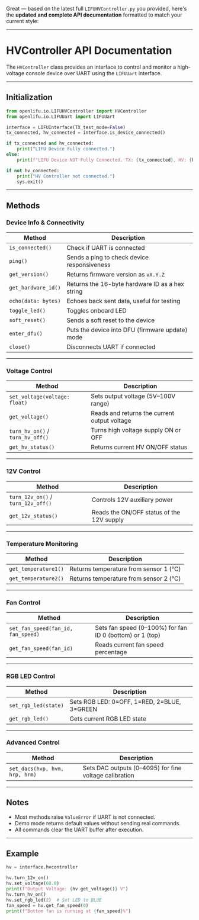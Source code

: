Great — based on the latest full `LIFUHVController.py` you provided, here's the
**updated and complete API documentation** formatted to match your current
style:

---

# HVController API Documentation

The `HVController` class provides an interface to control and monitor a
high-voltage console device over UART using the `LIFUUart` interface.

---

## Initialization

```python
from openlifu.io.LIFUHVController import HVController
from openlifu.io.LIFUUart import LIFUUart

interface = LIFUInterface(TX_test_mode=False)
tx_connected, hv_connected = interface.is_device_connected()

if tx_connected and hv_connected:
    print("LIFU Device Fully connected.")
else:
    print(f"LIFU Device NOT Fully Connected. TX: {tx_connected}, HV: {hv_connected}")

if not hv_connected:
    print("HV Controller not connected.")
    sys.exit()
```

---

## Methods

### Device Info & Connectivity

| Method              | Description                                     |
| ------------------- | ----------------------------------------------- |
| `is_connected()`    | Check if UART is connected                      |
| `ping()`            | Sends a ping to check device responsiveness     |
| `get_version()`     | Returns firmware version as `vX.Y.Z`            |
| `get_hardware_id()` | Returns the 16-byte hardware ID as a hex string |
| `echo(data: bytes)` | Echoes back sent data, useful for testing       |
| `toggle_led()`      | Toggles onboard LED                             |
| `soft_reset()`      | Sends a soft reset to the device                |
| `enter_dfu()`       | Puts the device into DFU (firmware update) mode |
| `close()`           | Disconnects UART if connected                   |

---

### Voltage Control

| Method                           | Description                                  |
| -------------------------------- | -------------------------------------------- |
| `set_voltage(voltage: float)`    | Sets output voltage (5V–100V range)          |
| `get_voltage()`                  | Reads and returns the current output voltage |
| `turn_hv_on()` / `turn_hv_off()` | Turns high voltage supply ON or OFF          |
| `get_hv_status()`                | Returns current HV ON/OFF status             |

---

### 12V Control

| Method                             | Description                               |
| ---------------------------------- | ----------------------------------------- |
| `turn_12v_on()` / `turn_12v_off()` | Controls 12V auxiliary power              |
| `get_12v_status()`                 | Reads the ON/OFF status of the 12V supply |

---

### Temperature Monitoring

| Method               | Description                            |
| -------------------- | -------------------------------------- |
| `get_temperature1()` | Returns temperature from sensor 1 (°C) |
| `get_temperature2()` | Returns temperature from sensor 2 (°C) |

---

### Fan Control

| Method                             | Description                                              |
| ---------------------------------- | -------------------------------------------------------- |
| `set_fan_speed(fan_id, fan_speed)` | Sets fan speed (0–100%) for fan ID 0 (bottom) or 1 (top) |
| `get_fan_speed(fan_id)`            | Reads current fan speed percentage                       |

---

### RGB LED Control

| Method               | Description                                 |
| -------------------- | ------------------------------------------- |
| `set_rgb_led(state)` | Sets RGB LED: 0=OFF, 1=RED, 2=BLUE, 3=GREEN |
| `get_rgb_led()`      | Gets current RGB LED state                  |

---

### Advanced Control

| Method                         | Description                                            |
| ------------------------------ | ------------------------------------------------------ |
| `set_dacs(hvp, hvm, hrp, hrm)` | Sets DAC outputs (0–4095) for fine voltage calibration |

---

## Notes

- Most methods raise `ValueError` if UART is not connected.
- Demo mode returns default values without sending real commands.
- All commands clear the UART buffer after execution.

---

## Example

```python
hv = interface.hvcontroller

hv.turn_12v_on()
hv.set_voltage(60.0)
print(f"Output Voltage: {hv.get_voltage()} V")
hv.turn_hv_on()
hv.set_rgb_led(2)  # Set LED to BLUE
fan_speed = hv.get_fan_speed(0)
print(f"Bottom fan is running at {fan_speed}%")
```
